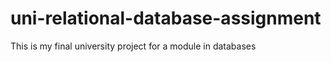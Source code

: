 # uni-relational-database-assignment
This is my final university project for a module in databases 
